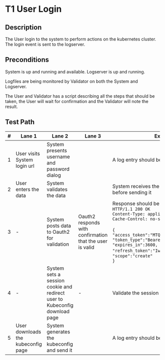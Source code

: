 # T1 User Login

## Description

The User login to the system to perform actions on the kubernetes cluster. The login event is sent to the logserver.

## Preconditions

System is up and running and available. Logserver is up and running.

Logfiles are being monitored by Validator on both the System and Logserver.

The User and Validator has a script describing all the steps that should be taken, the User will wait for confirmation
and the Validator will note the result.

## Test Path 


| # | Lane 1                             | Lane 2                                                                     | Lane 3                                                   | Expected behaviour                                                                                                                                                                                                                                                                                                                       | Result | 
|---|------------------------------------|----------------------------------------------------------------------------|----------------------------------------------------------|------------------------------------------------------------------------------------------------------------------------------------------------------------------------------------------------------------------------------------------------------------------------------------------------------------------------------------------|--------|
| 1 | User visits System login url       | System presents username and password dialog                               |                                                          | A log entry should be created                                                                                                                                                                                                                                                                                                            | Pass   |
| 2 | User enters the data               | System validates the data                                                  |                                                          | System receives the data and does local validation before sending it                                                                                                                                                                                                                                                                     | Pass   |
| 3 | -                                  | System posts data to Oauth2 for validation                                 | Oauth2 responds with confirmation that the user is valid | Response should be<br/>`HTTP/1.1 200 OK`<br/>`Content-Type: application/json`<br/>`Cache-Control: no-store`<br/>&nbsp;<br/>`{`<br/>`"access_token":"MTQ0NjJkZmQ5OTM2NDE1ZTZjNGZmZjI3",`<br/>`"token_type":"Bearer",`<br/>`"expires_in":3600,`<br/>`"refresh_token":"IwOGYzYTlmM2YxOTQ5MGE3YmNmMDFkNTVk"`,<br/>`"scope":"create"`<br/>`}` | Pass   |
| 4 | -                                  | System sets a session cookie and redirect user to Kubeconfig download page | -                                                        | Validate the session cookie in the Users browser                                                                                                                                                                                                                                                                                         | Pass   |
| 5 | User downloads the kubeconfig page | System generates the kubeconfig and send it                                |                                                          | A log entry should be created                                                                                                                                                                                                                                                                                                            | Pass   |



